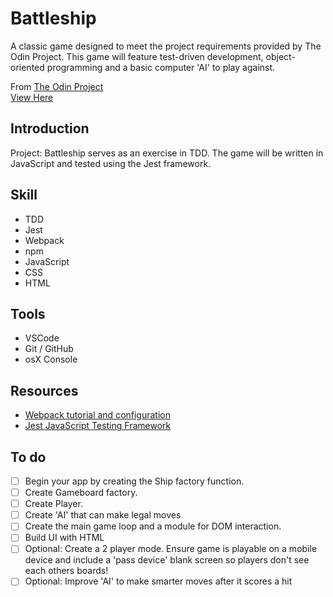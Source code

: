 # Battleship

A classic game designed to meet the project requirements provided by The Odin Project. This game will feature test-driven development, object-oriented programming and a basic computer 'AI' to play against.

From [The Odin Project](https://www.theodinproject.com)  
[View Here](https://jdelles.github.io/battleship/)

## Introduction

Project: Battleship serves as an exercise in TDD. The game will be written in JavaScript and tested using the Jest framework.  

## Skill

-   TDD
-   Jest
-   Webpack
-   npm
-   JavaScript
-   CSS
-   HTML

## Tools

-   VSCode
-   Git / GitHub
-   osX Console

## Resources

-   [Webpack tutorial and configuration](https://webpack.js.org/guides/getting-started/#using-a-configuration)
-   [Jest JavaScript Testing Framework](https://jestjs.io/)

## To do

-   [ ] Begin your app by creating the Ship factory function.
-   [ ] Create Gameboard factory.
-   [ ] Create Player.
-   [ ] Create 'AI' that can make legal moves
-   [ ] Create the main game loop and a module for DOM interaction.
-   [ ] Build UI with HTML
-   [ ] Optional: Create a 2 player mode. Ensure game is playable on a mobile device and include a 'pass device' blank screen so players don't see each others boards!
-   [ ] Optional: Improve 'AI' to make smarter moves after it scores a hit
